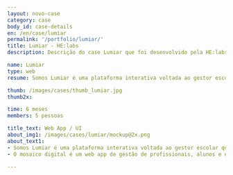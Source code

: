 ```yaml
---
layout: novo-case
category: case
body_id: case-details
en: /en/case/lumiar
permalink: '/portfolio/lumiar/'
title: Lumiar - HE:labs
description: Descrição do case Lumiar que foi desenvolvido pela HE:labs.

name: Lumiar
type: web
resume: Somos Lumiar é uma plataforma interativa voltada ao gestor escolar que vai implementar o Modelo Lumiar em sua escola.

thumb: /images/cases/thumb_lumiar.jpg
thumb2x:

time: 6 meses
members: 5 pessoas

title_text: Web App / UI
about_img1: /images/cases/lumiar/mockup@2x.png
about_text1:
- Somos Lumiar é uma plataforma interativa voltada ao gestor escolar que vai implementar o Modelo Lumiar em sua escola.
- O mosaico digital é um web app de gestão de profissionais, alunos e escolas do modelo Lumiar de educação. Através da ferramenta é possível tanto construir e gerir projetos de ensino, recrutar profissionais, quanto acompanhar o progresso, a evolução de toda a vida escolar dos alunos.

---
```

